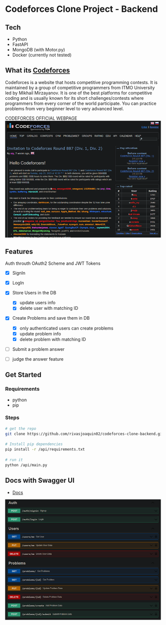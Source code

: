 
# Codeforces Clone Project - Backend


## Tech

- Python
- FastAPI
- MongoDB (with Motor.py)
- Docker (currently not tested)


## What its [Codeforces](https://codeforces.com/)

Codeforces is a website that hosts competitive programming contests. It is maintained by a group of competitive programmers from ITMO University led by Mikhail Mirzayanov. It is one of the best platforms for competitive coding and is usually known for its short challenges/contests where programmers from every corner of the world participate. You can practice problems from very beginner level to very advanced level.

CODEFORCES OFFICIAL WEBPAGE
![Codeforces Screenshot](images/codeforces.png)

## Features 


Auth throuth OAuth2 Scheme and JWT Tokens
- [x] SignIn
- [x] LogIn


- [x] Store Users in the DB
    - [x] update users info
    - [x] delete user with matching ID

- [x] Create Problems and save them in DB
    - [x] only authenticated users can create problems
    - [x] update problem info
    - [x] delete problem with matching ID

- [ ] Submit a problem answer
- [ ] judge the answer feature


## Get Started

### Requirements

- python
- pip


### Steps
```sh
# get the repo
git clone https://github.com/rivasjoaquin02/codeforces-clone-backend.git

# Install pip dependencies
pip install -r /api/requirements.txt

# run it
python /api/main.py
```

## Docs with Swagger UI

- [Docs](http://localhost:8000/docs)

![http://localhost:8000/docs](images/swaggerUI.png)